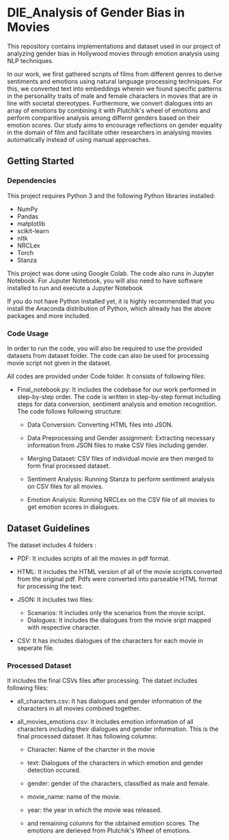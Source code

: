 # DIE_Analysis of Gender Bias in Movies
This repository contains implementations and dataset used in our project of analyzing gender bias in Hollywood movies through emotion analysis using NLP techniques.

In our work, we first gathered scripts of films from different genres to derive sentiments and emotions using natural language processing techniques. For this, we converted text into embeddings wherein we found specific patterns in the personality traits of male and female characters in movies that are in line with societal stereotypes. Furthermore, we convert dialogues into an array of emotions by combining it with Plutchik's wheel of emotions and perform comparitive analysis among differnt genders based on their emotion scores. Our study aims to encourage reflections on gender equality in the domain of film and facilitate other researchers in analysing movies automatically instead of using manual approaches.


## Getting Started

### Dependencies
This project requires Python 3 and the following Python libraries installed:
* NumPy
* Pandas
* matplotlib
* scikit-learn
* nltk
* NRCLex
* Torch
* Stanza

This project was done using Google Colab. The code also runs in Jupyter Notebook. For Juputer Notebook, you will also need to have software installed to run and execute a Jupyter Notebook

If you do not have Python installed yet, it is highly recommended that you install the Anaconda distribution of Python, which already has the above packages and more included.


### Code Usage

In order to run the code, you will also be required to use the provided datasets from dataset folder. The code can also be used for processing movie script not given in the dataset. 

All codes are provided under Code folder. It consists of following files:

* Final_notebook.py: It includes the codebase for our work performed in step-by-step order. The code is written in step-by-step format including steps for data conversion, sentiment analysis and emotion recognition. The code follows following structure:

   * Data Conversion: Converting HTML files into JSON. 
   
   * Data Preprocessing and Gender assignment: Extracting necessary information from JSON files to make CSV files including gender. 
   
   * Merging Dataset: CSV files of individual movie are then merged to form final processed dataset. 
   
   * Sentiment Analysis: Running Stanza to perform sentiment analysis on CSV files for all movies.
   
   * Emotion Analysis: Running NRCLex on the CSV file of all movies to get emotion scores in dialogues.


## Dataset Guidelines
The dataset includes 4 folders :

* PDF: It includes scripts of all the movies in pdf format.

* HTML: It includes the HTML version of all of the movie scripts converted from the original pdf. Pdfs were converted into parseable HTML format for processing the text.

* JSON: It includes two files:

    * Scenarios: It includes only the scenarios from the movie script.
    * Dialogues: It includes the dialogues from the movie sript mapped with respective character.
    
* CSV: It has includes dialogues of the characters for each movie in seperate file.

### Processed Dataset

It includes the final CSVs files after processing. The datset includes following files:

 * all_characters.csv: It has dialogues and gender information of the characters in all movies combined together.
    
 * all_movies_emotions.csv: It includes emotion information of all characters including their dialogues and gender information. This is the final processed dataset. It has following columns:
      * Character: Name of the charcter in the movie
      
      * text: Dialogues of the characters in which emotion and gender detection occured.
      
      * gender: gender of the characters, classified as male and female.
      
      * movie_name: name of the movie.
      
      * year: the year in which the movie was released.
      
      * and remaining columns for the obtained emotion scores. The emotions are derieved from Plutchik's Wheel of emotions.
      







